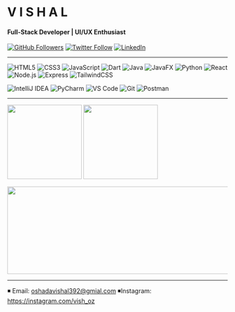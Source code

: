 # V  I  S  H  A  L 
#### Full-Stack Developer | UI/UX Enthusiast 

[![GitHub Followers](https://img.shields.io/github/followers/VishalOz?label=Follow&style=social)](https://github.com/VishalOz)
[![Twitter Follow](https://img.shields.io/twitter/follow/vish_oz?style=social)](https://twitter.com/vishal_oshada)
[![LinkedIn](https://img.shields.io/badge/LinkedIn-Connect-blue)](https://linkedin.com/in/vishal_sudasinghe)

---
![HTML5](https://img.shields.io/badge/-HTML5-E34F26?logo=html5&logoColor=white)
![CSS3](https://img.shields.io/badge/-CSS3-1572B6?logo=css3&logoColor=white)
![JavaScript](https://img.shields.io/badge/-JavaScript-F7DF1E?logo=javascript&logoColor=black)
![Dart](https://img.shields.io/badge/-Dart-0175C2?logo=dart&logoColor=white)
![Java](https://img.shields.io/badge/-Java-007396?logo=java&logoColor=white)
![JavaFX](https://img.shields.io/badge/-JavaFX-ED8B00?logo=java&logoColor=white)
![Python](https://img.shields.io/badge/-Python-3776AB?logo=python&logoColor=white)
![React](https://img.shields.io/badge/-React-61DAFB?logo=react&logoColor=black)
![Node.js](https://img.shields.io/badge/-Node.js-339933?logo=node.js&logoColor=white)
![Express](https://img.shields.io/badge/-Express-000000?logo=express&logoColor=white)
![TailwindCSS](https://img.shields.io/badge/-TailwindCSS-06B6D4?logo=tailwind-css&logoColor=white)


![IntelliJ IDEA](https://img.shields.io/badge/-IntelliJ%20IDEA-000000?logo=intellij-idea&logoColor=white)
![PyCharm](https://img.shields.io/badge/-PyCharm-000000?logo=pycharm&logoColor=white)
![VS Code](https://img.shields.io/badge/-VS%20Code-007ACC?logo=visual-studio-code&logoColor=white)
![Git](https://img.shields.io/badge/-Git-F05032?logo=git&logoColor=white)
![Postman](https://img.shields.io/badge/-Postman-FF6C37?logo=postman&logoColor=white)

---
<p align-items="center">
  <img src="https://github-readme-stats.vercel.app/api?username=VishalOz&show_icons=true&theme=tokyonight&hide_border=true" height="170"/>
  <img src="https://github-readme-streak-stats.herokuapp.com/?user=VishalOz&theme=tokyonight&hide_border=true" height="170"/>

  <p>
  <img src="https://media3.giphy.com/media/v1.Y2lkPTc5MGI3NjExMnlwanVlOGRjcWZrcnZzb2M4b3dpYm8weGc4Y3U3ejg0bm91YTJtMyZlcD12MV9pbnRlcm5hbF9naWZfYnlfaWQmY3Q9Zw/hvpjW5tiu6cDK/giphy.gif" width="890px" height="200px"/>
</p>
  

---
◾️ Email: oshadavishal392@gmial.com
◾️Instagram: https://instagram.com/vish_oz


